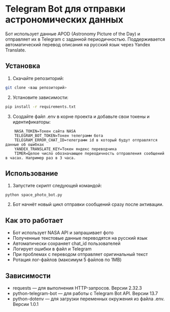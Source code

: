 # Telegram Bot для отправки астрономических данных

Бот использует данные APOD (Astronomy Picture of the Day) и отправляет их в Telegram с заданной периодичностью. Поддерживается автоматический перевод описания на русский язык через Yandex Translate.

## Установка

1. Скачайте репозиторий:
```bash
git clone <ваш репозиторий>
```
2. Установите зависимости:
```bash
pip install -r requirements.txt
```
3. Создайте файл .env в корне проекта и добавьте свои токены и идентификаторы:
```
	NASA_TOKEN=Токен сайта NASA
	TELEGRAM_BOT_TOKEN=Токен телеграмм бота
	TELEGRAM_ERROR_CHAT_ID=телеграмм id в который будут отправлятся данные об ошибках
	YANDEX_TRANSLATE_KEY=Токен яндекс переводчика
	TIMER=Целое число обозначающее переодичность отправления сообщений в часах. Например раз в 3 часа.

```

## Использование
1. Запустите скрипт следующей командой:
```
python space_photo_bot.py
```
2. Бот начнёт новый цикл отправки сообщений сразу после активации.

## Как это работает
- Бот использует NASA API и запрашивает фото
- Полученные текстовые данные переводятся на русский язык
- Автоматически сохраняет chat_id пользователей
- Логирует ошибки в файл и Telegram
- При проблемах с переводом отправляет оригинальный текст
- Ротация лог-файлов (максимум 5 файлов по 1MB)

## Зависимости
- requests — для выполнения HTTP-запросов. Версии 2.32.3
- python-telegram-bot — для работы с Telegram Bot API. Версии 13.7
- python-dotenv — для загрузки переменных окружения из файла .env. Версии 1.0.1